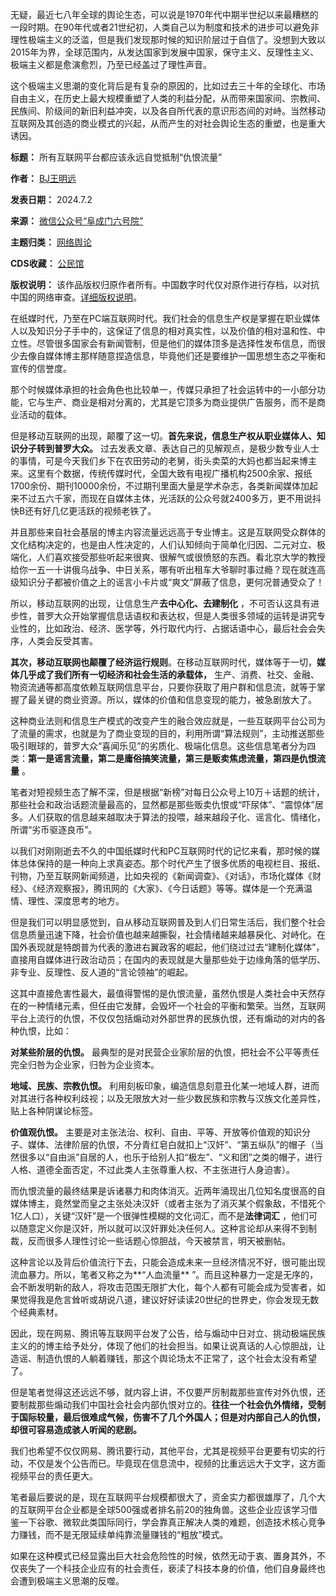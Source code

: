 无疑，最近七八年全球的舆论生态，可以说是1970年代中期半世纪以来最糟糕的一段时期。在90年代或者21世纪初，人类自己以为制度和技术的进步可以避免非理性极端主义的泛滥，但是我们发现那时候的知识阶层过于自信了。没想到大致以2015年为界，全球范围内，从发达国家到发展中国家，保守主义、反理性主义、极端主义都是愈演愈烈，乃至已经盖过了理性声音。


这个极端主义思潮的变化背后是有复杂的原因的，比如过去三十年的全球化、市场自由主义，在历史上最大规模重塑了人类的利益分配，从而带来国家间、宗教间、民族间、阶级间的新旧利益冲突，以及各自所代表的意识形态间的对峙。当然移动互联网及其创造的商业模式的兴起，从而产生的对社会舆论生态的重塑，也是重大诱因。




**标题：** 所有互联网平台都应该永远自觉抵制“仇恨流量”  

**作者：**  [BJ王明远](https://chinadigitaltimes.net/space/阜成门六号院)  

**发表日期：** 2024.7.2  

**来源：** [微信公众号“阜成门六号院”](https://web.archive.org/web/https://mp.weixin.qq.com/s/n5eoxdCbJ4XzLeuIatYxcA)  

**主题归类：** [网络舆论](https://chinadigitaltimes.net/space/网络舆论)  

**CDS收藏：** [公民馆](https://chinadigitaltimes.net/space/%E5%85%AC%E6%B0%91%E9%A6%86)  

**版权说明：** 该作品版权归原作者所有。中国数字时代仅对原作进行存档，以对抗中国的网络审查。[详细版权说明](https://chinadigitaltimes.net/chinese/copyright)。


在纸媒时代，乃至在PC端互联网时代。我们社会的信息生产权是掌握在职业媒体人以及知识分子手中的，这保证了信息的相对真实性，以及价值的相对温和性、中立性。尽管很多国家会有新闻管制，但是他们的媒体顶多是选择性发布信息，而很少去像自媒体博主那样随意捏造信息，毕竟他们还是要维护一国思想生态之平衡和宣传的信誉度。


那个时候媒体承担的社会角色也比较单一，传媒只承担了社会运转中的一小部分功能，它与生产、商业是相对分离的，尤其是它顶多为商业提供广告服务，而不是商业活动的载体。


但是移动互联网的出现，颠覆了这一切。**首先来说，信息生产权从职业媒体人、知识分子转到普罗大众。** 过去发表文章、表达自己的见解观点，是极少数专业人士的事情，可是今天我们乡下在农田劳动的老舅，街头卖菜的大妈也都当起来博主来。这里有个数据，传统传媒时代，全国大致有电视广播机构2500余家、报纸1700余份、期刊10000余份，不过期刊里面大量是学术杂志，各类新闻媒体加起来不过五六千家，而现在自媒体主体，光活跃的公众号就2400多万，更不用说抖快B还有好几亿更活跃的视频老铁了。


并且那些来自社会基层的博主内容流量远远高于专业博主。这是互联网受众群体的文化结构决定的，也是由人性决定的，人们认知倾向于简单化归因、二元对立、极端化，人们喜欢接受那些听起来很爽、很解气或很愤怒的东西。看北京大学的教授给你一五一十讲俄乌战争、中日关系，哪有听出租车大爷聊时事过瘾？现在就连高级知识分子都被价值之上的谣言小卡片或“爽文”屏蔽了信息，更何况普通受众了！


所以，移动互联网的出现，让信息生产**去中心化、去建制化** ，不可否认这具有进步性，普罗大众开始掌握信息话语权和表达权，但是人类很多领域的运转是讲究专业性的，比如政治、经济、医学等，外行取代内行、占据话语中心，最后社会会失序，人类会反受其害。


**其次，移动互联网也颠覆了经济运行规则**。在移动互联网时代，媒体等于一切，**媒体几乎成了我们所有一切经济和社会生活的承载体，** 生产、消费、社交、金融、物资流通等都高度依赖互联网信息平台，只要你获取了用户群和信息流，就等于掌握了最关键的商业资源。所以，媒体的价值和信息变现的能力，被急剧放大了。


这种商业法则和信息生产模式的改变产生的融合效应就是，一些互联网平台公司为了流量的需求，也就是为了商业变现的目的，利用所谓“算法规则”，主动推送那些吸引眼球的，普罗大众“喜闻乐见”的劣质化、极端化信息。这些信息笔者分为四类：**第一是谣言流量，第二是庸俗搞笑流量，第三是贩卖焦虑流量，第四是仇恨流量** 。


笔者对短视频生态了解不深，但是根据“新榜”对每日公众号上10万＋话题的统计，那些社会和政治话题流量最高的，显然都是那些贩卖仇恨或“吓尿体”、“震惊体”居多。人们获取的信息越来越取决于算法的投喂，越来越段子化、谣言化、情绪化，所谓“劣币驱逐良币”。


以我们对刚刚逝去不久的中国纸媒时代和PC互联网时代的记忆来看，那时候的媒体总体保持的是一种向上求真姿态。那个时代产生了很多优质的电视栏目、报纸、刊物，乃至互联网新闻频道，比如央视的《新闻调查》、《对话》，市场化媒体《财经》、《经济观察报》，腾讯网的《大家》、《今日话题》等等。媒体是一个充满温情、理性、深度思考的地方。


但是我们可以明显感觉到，自从移动互联网普及到人们日常生活后，我们整个社会信息质量迅速下降，社会价值也越来越撕裂，社会情绪越来越暴戾化、对峙化。在国外表现就是特朗普为代表的激进右翼政客的崛起，他们绕过过去“建制化媒体”，直接用自媒体进行政治动员；在国内的表现就是大量那些处于边缘角落的低学历、非专业、反理性、反人道的“言论领袖”的崛起。


这其中直接危害性最大，最值得警惕的是仇恨流量，虽然仇恨是人类社会中天然存在的一种情绪元素，但任由它发酵，会毁坏一个社会的平衡和繁荣。当然，互联网平台上流行的仇恨，不仅仅包括煽动对外部世界的民族仇恨，还有煽动的对内的各种仇恨，比如：


**对某些阶层的仇恨。** 最典型的是对民营企业家阶层的仇恨，把社会不公平等责任完全归咎为企业家，归咎为企业资本。


**地域、民族、宗教仇恨。** 利用刻板印象，编造信息刻意丑化某一地域人群，进而对其进行各种权利歧视；以及无限放大对一些少数民族和宗教与汉族文化差异性，贴上各种阴谋论标签。


**价值观仇恨。** 主要是对主张法治、权利、自由、平等、开放等价值观的知识分子、媒体、法律阶层的仇恨，不分青红皂白就扣上“汉奸”、“第五纵队”的帽子（当然很多以“自由派”自居的人，也乐于给别人扣“极左”、“义和团”之类的帽子，进行人格、道德全面否定，不过此类人主张尊重人权、不主张进行人身迫害）。


而仇恨流量的最终结果是诉诸暴力和肉体消灭。近两年涌现出几位知名度很高的自媒体博主，竟然堂而皇之主张处决汉奸（或者主张为了消灭某个假象敌，不惜死个1亿人口），关键“汉奸”是一个很弹性模糊的文化词汇，而不是**法律词汇** ，他们可以随意定义你是汉奸，所以就可以汉奸罪处决任何人。这种言论却从来得不到制裁，反而很多人理性讨论一些话题心惊胆战，今天被禁言，明天被删帖。


这种言论以及背后价值流行下去，只能会造成未来一旦经济情况不好，很可能出现流血暴力。所以，笔者又称之为**“人血流量** ”。而且这种暴力一定是无序的，会不断发明新的敌人，将攻击范围无限扩大化，每个人都有可能会成为受害者，如果觉得我是危言耸听或胡说八道，建议好好读读20世纪的世界史，你会发现无数个经典素材。


因此，现在网易、腾讯等互联网平台发了公告，给与煽动中日对立、挑动极端民族主义的的博主给予处分，体现了他们的社会担当。如果让说真话的人心惊胆战，让造谣、制造仇恨的人躺着赚钱，那这个舆论场太不正常了，这个社会太没有希望了。


但是笔者觉得这还远远不够，就内容上讲，不仅要严厉制裁那些宣传对外仇恨，还要制裁那些煽动我们中国社会社会内部仇恨对立的。**往往一个社会仇外情绪，受制于国际较量，最后很难成气候，伤害不了几个外国人；但是对内部自己人的仇恨，却很可容易造成骇人听闻的悲剧。** 


我们也希望不仅仅网易、腾讯要行动，其他平台，尤其是视频平台更要有切实的行动，不仅是发个公告而已。毕竟现在信息流中，视频的比重远远大于文字，这方面视频平台的责任更大。


笔者最后要说的是，现在互联网平台规模都很大了，资金实力都很雄厚了，几个大的互联网平台企业都是全球500强或者排名前20的独角兽。这些企业应该学习借鉴一下谷歌、微软此类国际同行，学会靠真正解决人类的难题，创造技术核心竞争力赚钱，而不是无限延续单纯靠流量赚钱的“粗放”模式。


如果在这种模式已经显露出巨大社会危险性的时候，依然无动于衷、置身其外，不仅丧失了一个科技企业应有的社会责任，亵渎了科技本身的价值，他们自身最终也会遭到极端主义思潮的反噬。

